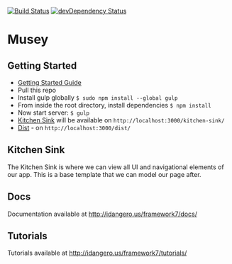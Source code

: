[![Build Status](https://travis-ci.org/nolimits4web/Framework7.svg?branch=master)](https://travis-ci.org/nolimits4web/Framework7)
[![devDependency Status](https://david-dm.org/nolimits4web/framework7/dev-status.svg)](https://david-dm.org/nolimits4web/framework7#info=devDependencies)

Musey
==========
## Getting Started
  * [Getting Started Guide](http://www.idangero.us/framework7/get-started/)
  * Pull this repo
  * Install gulp globally `$ sudo npm install --global gulp`
  * From inside the root directory, install dependencies `$ npm install`
  * Now start server: `$ gulp`
  * [Kitchen Sink](http://localhost:3000/kitchen-sink/) will be available on `http://localhost:3000/kitchen-sink/`
  * [Dist](http://localhost:3000/dist/) - on `http://localhost:3000/dist/`

## Kitchen Sink

The Kitchen Sink is where we can view all UI and navigational elements of our app. This is a base template that we can model our page after.

## Docs

Documentation available at http://idangero.us/framework7/docs/

## Tutorials

Tutorials available at http://idangero.us/framework7/tutorials/
